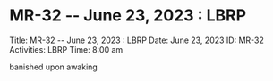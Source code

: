 # MR-32 -- June 23, 2023 : LBRP

Title: MR-32 -- June 23, 2023 : LBRP
Date: June 23, 2023
ID: MR-32
Activities: LBRP
Time: 8:00 am

banished upon awaking